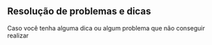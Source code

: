 ## Resolução de problemas e dicas

Caso você tenha alguma dica ou algum problema que não conseguir realizar 